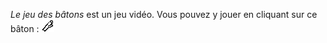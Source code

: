 *Le jeu des bâtons* est un jeu vidéo. Vous pouvez y jouer en cliquant sur ce bâton : [![bâton](jeu/img/batons.png)](https://leonlenclos.itch.io/le-jeu-des-batons)
